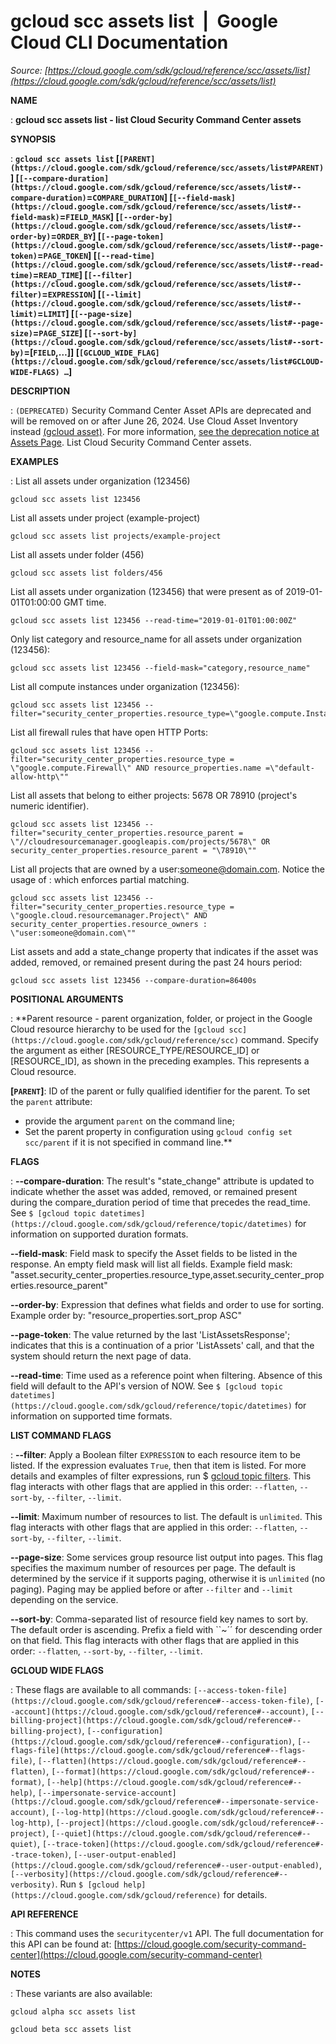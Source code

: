 # gcloud scc assets list  |  Google Cloud CLI Documentation

*Source: [https://cloud.google.com/sdk/gcloud/reference/scc/assets/list](https://cloud.google.com/sdk/gcloud/reference/scc/assets/list)*

**NAME**

: **gcloud scc assets list - list Cloud Security Command Center assets**

**SYNOPSIS**

: **`gcloud scc assets list` [`[PARENT](https://cloud.google.com/sdk/gcloud/reference/scc/assets/list#PARENT)`] [`[--compare-duration](https://cloud.google.com/sdk/gcloud/reference/scc/assets/list#--compare-duration)`=`COMPARE_DURATION`] [`[--field-mask](https://cloud.google.com/sdk/gcloud/reference/scc/assets/list#--field-mask)`=`FIELD_MASK`] [`[--order-by](https://cloud.google.com/sdk/gcloud/reference/scc/assets/list#--order-by)`=`ORDER_BY`] [`[--page-token](https://cloud.google.com/sdk/gcloud/reference/scc/assets/list#--page-token)`=`PAGE_TOKEN`] [`[--read-time](https://cloud.google.com/sdk/gcloud/reference/scc/assets/list#--read-time)`=`READ_TIME`] [`[--filter](https://cloud.google.com/sdk/gcloud/reference/scc/assets/list#--filter)`=`EXPRESSION`] [`[--limit](https://cloud.google.com/sdk/gcloud/reference/scc/assets/list#--limit)`=`LIMIT`] [`[--page-size](https://cloud.google.com/sdk/gcloud/reference/scc/assets/list#--page-size)`=`PAGE_SIZE`] [`[--sort-by](https://cloud.google.com/sdk/gcloud/reference/scc/assets/list#--sort-by)`=[`FIELD`,…]] [`[GCLOUD_WIDE_FLAG](https://cloud.google.com/sdk/gcloud/reference/scc/assets/list#GCLOUD-WIDE-FLAGS) …`]**

**DESCRIPTION**

: `(DEPRECATED)` Security Command Center Asset APIs are deprecated and
will be removed on or after June 26, 2024. Use Cloud Asset Inventory instead [(gcloud asset)](https://cloud.google.com/sdk/gcloud/reference/asset).
For more information, [see
the deprecation notice at Assets Page](https://cloud.google.com/security-command-center/docs/how-to-use-security-command-center#assets_page).
List Cloud Security Command Center assets.

**EXAMPLES**

: List all assets under organization (123456)

```
gcloud scc assets list 123456
```

List all assets under project (example-project)

```
gcloud scc assets list projects/example-project
```

List all assets under folder (456)

```
gcloud scc assets list folders/456
```

List all assets under organization (123456) that were present as of
2019-01-01T01:00:00 GMT time.

```
gcloud scc assets list 123456 --read-time="2019-01-01T01:00:00Z"
```

Only list category and resource_name for all assets under organization (123456):

```
gcloud scc assets list 123456 --field-mask="category,resource_name"
```

List all compute instances under organization (123456):

```
gcloud scc assets list 123456 --filter="security_center_properties.resource_type=\"google.compute.Instance\""
```

List all firewall rules that have open HTTP Ports:

```
gcloud scc assets list 123456 --filter="security_center_properties.resource_type = \"google.compute.Firewall\" AND resource_properties.name =\"default-allow-http\""
```

List all assets that belong to either projects: 5678 OR 78910 (project's numeric
identifier).

```
gcloud scc assets list 123456 --filter="security_center_properties.resource_parent = \"//cloudresourcemanager.googleapis.com/projects/5678\" OR security_center_properties.resource_parent = "\78910\""
```

List all projects that are owned by a user:someone@domain.com. Notice the usage
of : which enforces partial matching.

```
gcloud scc assets list 123456 --filter="security_center_properties.resource_type = \"google.cloud.resourcemanager.Project\" AND security_center_properties.resource_owners : \"user:someone@domain.com\""
```

List assets and add a state_change property that indicates if the asset was
added, removed, or remained present during the past 24 hours period:

```
gcloud scc assets list 123456 --compare-duration=86400s
```

**POSITIONAL ARGUMENTS**

: **Parent resource - parent organization, folder, or project in the Google Cloud
resource hierarchy to be used for the `[gcloud scc](https://cloud.google.com/sdk/gcloud/reference/scc)` command. Specify the
argument as either [RESOURCE_TYPE/RESOURCE_ID] or [RESOURCE_ID], as shown in the
preceding examples. This represents a Cloud resource.

**[`PARENT`]**:
ID of the parent or fully qualified identifier for the parent.
To set the `parent` attribute:

- provide the argument `parent` on the command line;
- Set the parent property in configuration using `gcloud config set
scc/parent` if it is not specified in command line.**

**FLAGS**

: **--compare-duration**:
The result's "state_change" attribute is updated to indicate whether the asset
was added, removed, or remained present during the compare_duration period of
time that precedes the read_time. See `$ [gcloud topic datetimes](https://cloud.google.com/sdk/gcloud/reference/topic/datetimes)`
for information on supported duration formats.

**--field-mask**:
Field mask to specify the Asset fields to be listed in the response. An empty
field mask will list all fields. Example field mask:
"asset.security_center_properties.resource_type,asset.security_center_properties.resource_parent"

**--order-by**:
Expression that defines what fields and order to use for sorting. Example order
by: "resource_properties.sort_prop ASC"

**--page-token**:
The value returned by the last 'ListAssetsResponse'; indicates that this is a
continuation of a prior 'ListAssets' call, and that the system should return the
next page of data.

**--read-time**:
Time used as a reference point when filtering. Absence of this field will
default to the API's version of NOW. See `$ [gcloud topic datetimes](https://cloud.google.com/sdk/gcloud/reference/topic/datetimes)`
for information on supported time formats.

**LIST COMMAND FLAGS**

: **--filter**:
Apply a Boolean filter `EXPRESSION` to each resource item
to be listed. If the expression evaluates `True`, then that item is
listed. For more details and examples of filter expressions, run $ [gcloud topic filters](https://cloud.google.com/sdk/gcloud/reference/topic/filters). This flag
interacts with other flags that are applied in this order:
`--flatten`, `--sort-by`, `--filter`,
`--limit`.

**--limit**:
Maximum number of resources to list. The default is `unlimited`. This
flag interacts with other flags that are applied in this order:
`--flatten`, `--sort-by`, `--filter`,
`--limit`.

**--page-size**:
Some services group resource list output into pages. This flag specifies the
maximum number of resources per page. The default is determined by the service
if it supports paging, otherwise it is `unlimited` (no paging).
Paging may be applied before or after `--filter` and
`--limit` depending on the service.

**--sort-by**:
Comma-separated list of resource field key names to sort by. The default order
is ascending. Prefix a field with ``~´´ for descending order on that
field. This flag interacts with other flags that are applied in this order:
`--flatten`, `--sort-by`, `--filter`,
`--limit`.

**GCLOUD WIDE FLAGS**

: These flags are available to all commands: `[--access-token-file](https://cloud.google.com/sdk/gcloud/reference#--access-token-file)`,
`[--account](https://cloud.google.com/sdk/gcloud/reference#--account)`, `[--billing-project](https://cloud.google.com/sdk/gcloud/reference#--billing-project)`,
`[--configuration](https://cloud.google.com/sdk/gcloud/reference#--configuration)`,
`[--flags-file](https://cloud.google.com/sdk/gcloud/reference#--flags-file)`,
`[--flatten](https://cloud.google.com/sdk/gcloud/reference#--flatten)`, `[--format](https://cloud.google.com/sdk/gcloud/reference#--format)`, `[--help](https://cloud.google.com/sdk/gcloud/reference#--help)`, `[--impersonate-service-account](https://cloud.google.com/sdk/gcloud/reference#--impersonate-service-account)`,
`[--log-http](https://cloud.google.com/sdk/gcloud/reference#--log-http)`,
`[--project](https://cloud.google.com/sdk/gcloud/reference#--project)`, `[--quiet](https://cloud.google.com/sdk/gcloud/reference#--quiet)`, `[--trace-token](https://cloud.google.com/sdk/gcloud/reference#--trace-token)`, `[--user-output-enabled](https://cloud.google.com/sdk/gcloud/reference#--user-output-enabled)`,
`[--verbosity](https://cloud.google.com/sdk/gcloud/reference#--verbosity)`.
Run `$ [gcloud help](https://cloud.google.com/sdk/gcloud/reference)` for details.

**API REFERENCE**

: This command uses the `securitycenter/v1` API. The full documentation
for this API can be found at: [https://cloud.google.com/security-command-center](https://cloud.google.com/security-command-center)

**NOTES**

: These variants are also available:

```
gcloud alpha scc assets list
```

```
gcloud beta scc assets list
```